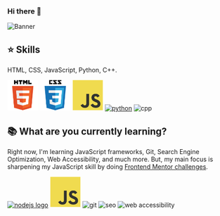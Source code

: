 ### Hi there :wave:

![Banner](https://git.io/JrCSm)
## :star: Skills

HTML, CSS, JavaScript, Python, C++.

<p align="left">
  <img src="https://raw.githubusercontent.com/devicons/devicon/master/icons/html5/html5-original-wordmark.svg" alt="html5" width="auto" height="70"/>
  <img src="https://raw.githubusercontent.com/devicons/devicon/master/icons/css3/css3-original-wordmark.svg" alt="css3" width="auto" height="70"/>
  <a href="https://www.javascript.com/"><img src="https://raw.githubusercontent.com/devicons/devicon/master/icons/javascript/javascript-original.svg" alt="javascript" width="auto" height="70"/></a>
  <a href="https://www.python.org/"><img src="https://raw.githubusercontent.com/jmnote/z-icons/master/svg/python.svg" alt="python" width="auto" height="70"/></a>
  <img src="https://raw.githubusercontent.com/jmnote/z-icons/master/svg/cpp.svg" alt="cpp" width="auto" height="70"/>
</p>

## :books: What are you currently learning?

Right now, I'm learning JavaScript frameworks, Git, Search Engine Optimization, Web Accessibility, and much more. But, my main focus is sharpening my JavaScript skill by doing [Frontend Mentor challenges](https://www.frontendmentor.io/challenges/).

<p align="left">
  <a href="https://nodejs.org/en/"><img src="https://seeklogo.com/images/N/nodejs-logo-FBE122E377-seeklogo.com.png" alt="nodejs logo" width ="auto" height="70"/></a>
  <img src="https://raw.githubusercontent.com/devicons/devicon/master/icons/javascript/javascript-original.svg" alt="javascript" width="auto" height="70"/>
  <img src="https://www.vectorlogo.zone/logos/git-scm/git-scm-icon.svg" alt="git" width="auto" height="70"/>
  <img src="https://git.io/JrC5i" alt="seo" width="auto" height="70"/>
  <img src="https://git.io/JrCQk" alt="web accessibility" width="auto" height="70"/>
</p>

